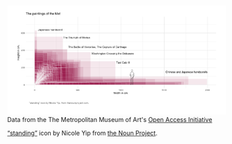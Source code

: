 ![Met paintings graphic](/metpaintings.png)
Data from the The Metropolitan Museum of Art's [Open Access Initiative](https://github.com/metmuseum/openaccess)

[“standing”](https://thenounproject.com/ncyip/collection/humans/?i=853900) icon by Nicole Yip from [the Noun Project](http://thenounproject.com/).